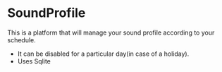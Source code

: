 # SoundProfile
This is a platform that will manage your sound profile according to your schedule.

* It can be disabled for a particular day(in case of a holiday).
* Uses Sqlite
